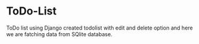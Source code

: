 # ToDo-List
ToDo list using Django 
created todolist with edit and delete option and here we are fatching data from SQlite database.
